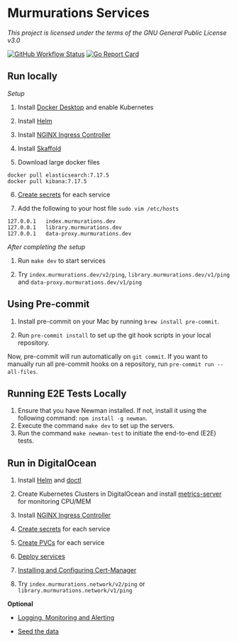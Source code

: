 # Murmurations Services

_This project is licensed under the terms of the GNU General Public License v3.0_

[![GitHub Workflow Status](https://img.shields.io/github/actions/workflow/status/MurmurationsNetwork/MurmurationsServices/main.yaml?branch=main&style=flat-square)](https://github.com/MurmurationsNetwork/MurmurationsServices/actions)
[![Go Report Card](https://goreportcard.com/badge/github.com/MurmurationsNetwork/MurmurationsServices?style=flat-square)](https://goreportcard.com/report/github.com/MurmurationsNetwork/MurmurationsServices)

## Run locally

*Setup*

1. Install [Docker Desktop](https://www.docker.com/products/docker-desktop) and enable Kubernetes

2. Install [Helm](https://helm.sh/docs/intro/install/)

3. Install [NGINX Ingress Controller](docs/ingress-nginx)

4. Install [Skaffold](https://skaffold.dev/docs/install/)

5. Download large docker files

```
docker pull elasticsearch:7.17.5
docker pull kibana:7.17.5
```

6. [Create secrets](docs/secrets.md) for each service

7. Add the following to your host file `sudo vim /etc/hosts`

```
127.0.0.1   index.murmurations.dev
127.0.0.1   library.murmurations.dev
127.0.0.1   data-proxy.murmurations.dev
```

*After completing the setup*

1. Run `make dev` to start services

2. Try `index.murmurations.dev/v2/ping`, `library.murmurations.dev/v1/ping` and `data-proxy.murmurations.dev/v1/ping`

## Using Pre-commit

1. Install pre-commit on your Mac by running `brew install pre-commit`.

2. Run `pre-commit install` to set up the git hook scripts in your local repository.

Now, pre-commit will run automatically on `git commit`. If you want to manually run all pre-commit hooks on a repository, run `pre-commit run --all-files`.

## Running E2E Tests Locally

1. Ensure that you have Newman installed. If not, install it using the following command: `npm install -g newman`.
2. Execute the command `make dev` to set up the servers.
3. Run the command `make newman-test` to initiate the end-to-end (E2E) tests.


## Run in DigitalOcean

1. Install [Helm](https://helm.sh/docs/intro/install/) and [doctl](https://github.com/digitalocean/doctl#installing-doctl)

2. Create Kubernetes Clusters in DigitalOcean and install [metrics-server](https://github.com/kubernetes-sigs/metrics-server#installation) for monitoring CPU/MEM

3. Install [NGINX Ingress Controller](docs/ingress-nginx)

4. [Create secrets](docs/secrets.md) for each service

5. [Create PVCs](docs/pvcs.md) for each service

6. [Deploy services](docs/deploy-services.md)

7. [Installing and Configuring Cert-Manager](docs/cert-manager.md)

8. Try `index.murmurations.network/v2/ping` or `library.murmurations.network/v1/ping`

**Optional**

- [Logging, Monitoring and Alerting](docs/logging-monitoring-alerting/README.md)

- [Seed the data](docs/seed.md)
